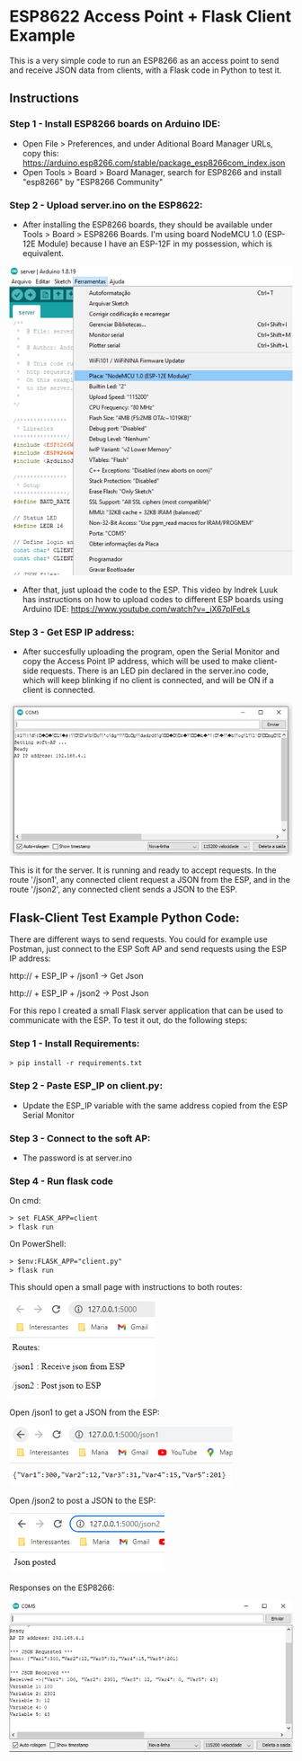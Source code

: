 # ESP8622 Access Point + Flask Client Example
This is a very simple code to run an ESP8266 as an access point to send and receive JSON data from clients, with a Flask code in Python to test it.

## Instructions

### Step 1 - Install ESP8266 boards on Arduino IDE:
- Open File > Preferences, and under Aditional Board Manager URLs, copy this: https://arduino.esp8266.com/stable/package_esp8266com_index.json
- Open Tools > Board > Board Manager, search for ESP8266 and install "esp8266" by "ESP8266 Community"

### Step 2 - Upload server.ino on the ESP8622:
- After installing the ESP8266 boards, they should be available under Tools > Board > ESP8266 Boards. I'm using board NodeMCU 1.0 (ESP-12E Module) because 
I have an ESP-12F in my possession, which is equivalent.

![alt text](https://github.com/andrevargas22/ESP8622_Access_Point/blob/main/images/img1.png)

- After that, just upload the code to the ESP. This video by Indrek Luuk has instructions on how to upload codes to different ESP boards using Arduino IDE: https://www.youtube.com/watch?v=_iX67plFeLs

### Step 3 - Get ESP IP address:
- After succesfully uploading the program, open the Serial Monitor and copy the Access Point IP address, which will be used to make client-side requests. There is an LED pin
declared in the server.ino code, which will keep blinking if no client is connected, and will be ON if a client is connected.

![alt text](https://github.com/andrevargas22/ESP8622_Access_Point/blob/main/images/img2.png)

This is it for the server. It is running and ready to accept requests. In the route '/json1', any connected client request a JSON from the ESP, and in the route '/json2', any connected client sends a JSON to the ESP.

## Flask-Client Test Example Python Code:
There are different ways to send requests. You could for example use Postman, just connect to the ESP Soft AP and send requests using the ESP IP address:

http:// + ESP_IP + /json1 -> Get Json

http:// + ESP_IP + /json2 -> Post Json

For this repo I created a small Flask server application that can be used to communicate with the ESP. To test it out, do the following steps:

### Step 1 - Install Requirements:
```
> pip install -r requirements.txt
```

### Step 2 - Paste ESP_IP on client.py:
- Update the ESP_IP variable with the same address copied from the ESP Serial Monitor

### Step 3 - Connect to the soft AP:
- The password is at server.ino

### Step 4 - Run flask code
On cmd:
```
> set FLASK_APP=client
> flask run
```
On PowerShell:
```
> $env:FLASK_APP="client.py"
> flask run
```

This should open a small page with instructions to both routes:

![alt text](https://github.com/andrevargas22/ESP8622_Access_Point/blob/main/images/img3.png)

Open /json1 to get a JSON from the ESP:

![alt text](https://github.com/andrevargas22/ESP8622_Access_Point/blob/main/images/img4.png)

Open /json2 to post a JSON to the ESP:

![alt text](https://github.com/andrevargas22/ESP8622_Access_Point/blob/main/images/img5.png)

Responses on the ESP8266:

![alt text](https://github.com/andrevargas22/ESP8622_Access_Point/blob/main/images/img6.PNG)





